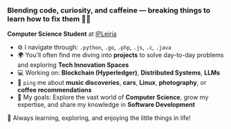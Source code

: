 ### Blending code, curiosity, and caffeine — breaking things to learn how to fix them 🔧💡

**Computer Science Student** at [IPLeiria](https://www.ipleiria.pt)

- ⚙️ I navigate through: `.python`, `.go`, `.php`, `.js`, `.c`, `.java`
- 🌍 You'll often find me diving into **projects** to solve day-to-day problems and exploring **Tech Innovation Spaces**
- 💻 Working on: **Blockchain (Hyperledger)**, **Distributed Systems**, **LLMs**
- 💬 `ping` me about **music discoveries**, **cars**, **Linux**, **photography**, or **coffee recommendations**
- 🎯 My goals: Explore the vast world of **Computer Science**, grow my expertise, and share my knowledge in **Software Development**

🚀 Always learning, exploring, and enjoying the little things in life!
